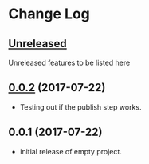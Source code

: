 # Change Log

## [Unreleased](https://github.com/KrimzenNinja/krimzen-ninja-config/compare/v0.0.2...HEAD)

Unreleased features to be listed here

## [0.0.2](https://github.com/KrimzenNinja/krimzen-ninja-config/compare/v0.0.1...v0.0.2) (2017-07-22)

* Testing out if the publish step works.

## 0.0.1 (2017-07-22)

* initial release of empty project.
